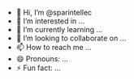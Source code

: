- 👋 Hi, I’m @sparintellec
- 👀 I’m interested in ...
- 🌱 I’m currently learning ...
- 💞️ I’m looking to collaborate on ...
- 📫 How to reach me ...
- 😄 Pronouns: ...
- ⚡ Fun fact: ...

<!---
sparintellec/sparintellec is a ✨ special ✨ repository because its `README.md` (this file) appears on your GitHub profile.
You can click the Preview link to take a look at your changes.
--->
